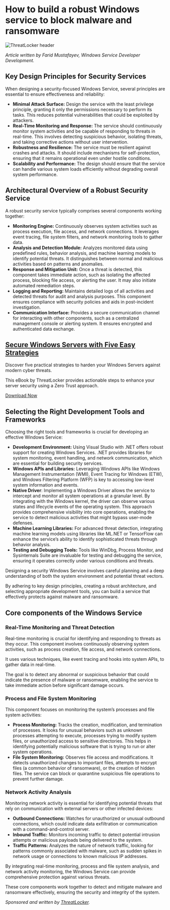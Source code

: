 # How to build a robust Windows service to block malware and ransomware

![ThreatLocker header](https://www.bleepstatic.com/content/posts/2025/06/04/build-a-windows-service.jpg)

_Article written by Farid Mustafayev, Windows Service Developer Development._

## Key Design Principles for Security Services

When designing a security-focused Windows Service, several principles are essential to ensure effectiveness and reliability:

* **Minimal Attack Surface:** Design the service with the least privilege principle, granting it only the permissions necessary to perform its tasks. This reduces potential vulnerabilities that could be exploited by attackers.
* **Real-Time Monitoring and Response:** The service should continuously monitor system activities and be capable of responding to threats in real-time. This involves detecting suspicious behavior, isolating threats, and taking corrective actions without user intervention.
* **Robustness and Resilience:** The service must be resilient against crashes and attacks. It should include mechanisms for self-protection, ensuring that it remains operational even under hostile conditions.
* **Scalability and Performance:** The design should ensure that the service can handle various system loads efficiently without degrading overall system performance.

## Architectural Overview of a Robust Security Service

A robust security service typically comprises several components working together:

* **Monitoring Engine:** Continuously observes system activities such as process execution, file access, and network connections. It leverages event tracing, file system filters, and network monitoring tools to gather data.
* **Analysis and Detection Module:** Analyzes monitored data using predefined rules, behavior analysis, and machine learning models to identify potential threats. It distinguishes between normal and malicious activities based on patterns and anomalies.
* **Response and Mitigation Unit:** Once a threat is detected, this component takes immediate action, such as isolating the affected process, blocking file access, or alerting the user. It may also initiate automated remediation steps.
* **Logging and Reporting:** Maintains detailed logs of all activities and detected threats for audit and analysis purposes. This component ensures compliance with security policies and aids in post-incident investigation.
* **Communication Interface:** Provides a secure communication channel for interacting with other components, such as a centralized management console or alerting system. It ensures encrypted and authenticated data exchange.

## [Secure Windows Servers with Five Easy Strategies](https://www.threatlocker.com/ebooks/securing-windows-servers?utm%5Fsource=bleeping%5Fcomputer&utm%5Fmedium=sponsor&utm%5Fcampaign=windows%5Fservers%5Febook%5Fq2%5F25&utm%5Fcontent=windows%5Fservers%5Febook&utm%5Fterm=display)

Discover five practical strategies to harden your Windows Servers against modern cyber threats.

 This eBook by ThreatLocker provides actionable steps to enhance your server security using a Zero Trust approach.

[Download Now](https://www.threatlocker.com/ebooks/securing-windows-servers?utm%5Fsource=bleeping%5Fcomputer&utm%5Fmedium=sponsor&utm%5Fcampaign=windows%5Fservers%5Febook%5Fq2%5F25&utm%5Fcontent=windows%5Fservers%5Febook&utm%5Fterm=display)

## Selecting the Right Development Tools and Frameworks

Choosing the right tools and frameworks is crucial for developing an effective Windows Service:

* **Development Environment:** Using Visual Studio with .NET offers robust support for creating Windows Services. .NET provides libraries for system monitoring, event handling, and network communication, which are essential for building security services.
* **Windows APIs and Libraries:** Leveraging Windows APIs like Windows Management Instrumentation (WMI), Event Tracing for Windows (ETW), and Windows Filtering Platform (WFP) is key to accessing low-level system information and events.
* **Native Driver**: Implementing a Windows Driver allows the service to intercept and monitor all system operations at a granular level. By integrating with the Windows kernel, the driver can observe various states and lifecycle events of the operating system. This approach provides comprehensive visibility into core operations, enabling the service to detect malicious activities that might bypass user-mode defenses.
* **Machine Learning Libraries:** For advanced threat detection, integrating machine learning models using libraries like ML.NET or TensorFlow can enhance the service’s ability to identify sophisticated threats through behavior analysis.
* **Testing and Debugging Tools:** Tools like WinDbg, Process Monitor, and Sysinternals Suite are invaluable for testing and debugging the service, ensuring it operates correctly under various conditions and threats.

Designing a security Windows Service involves careful planning and a deep understanding of both the system environment and potential threat vectors.

By adhering to key design principles, creating a robust architecture, and selecting appropriate development tools, you can build a service that effectively protects against malware and ransomware.

## Core components of the Windows Service

### Real-Time Monitoring and Threat Detection

Real-time monitoring is crucial for identifying and responding to threats as they occur. This component involves continuously observing system activities, such as process creation, file access, and network connections.

It uses various techniques, like event tracing and hooks into system APIs, to gather data in real-time.

The goal is to detect any abnormal or suspicious behavior that could indicate the presence of malware or ransomware, enabling the service to take immediate action before significant damage occurs.

### Process and File System Monitoring

This component focuses on monitoring the system’s processes and file system activities:

* **Process Monitoring:** Tracks the creation, modification, and termination of processes. It looks for unusual behaviors such as unknown processes attempting to execute, processes trying to modify system files, or unauthorized access to sensitive directories. This helps in identifying potentially malicious software that is trying to run or alter system operations.
* **File System Monitoring:** Observes file access and modifications. It detects unauthorized changes to important files, attempts to encrypt files (a common behavior of ransomware), or the creation of hidden files. The service can block or quarantine suspicious file operations to prevent further damage.

### Network Activity Analysis

Monitoring network activity is essential for identifying potential threats that rely on communication with external servers or other infected devices:

* **Outbound Connections:** Watches for unauthorized or unusual outbound connections, which could indicate data exfiltration or communication with a command-and-control server.
* **Inbound Traffic:** Monitors incoming traffic to detect potential intrusion attempts or malicious payloads being delivered to the system.
* **Traffic Patterns:** Analyzes the nature of network traffic, looking for patterns commonly associated with malware, such as sudden spikes in network usage or connections to known malicious IP addresses.

By integrating real-time monitoring, process and file system analysis, and network activity monitoring, the Windows Service can provide comprehensive protection against various threats.

These core components work together to detect and mitigate malware and ransomware effectively, ensuring the security and integrity of the system.

_Sponsored and written by [ThreatLocker](https://www.threatlocker.com/?utm%5Fsource=bleeping%5Fcomputer&utm%5Fmedium=sponsor&utm%5Fcampaign=build%5Frobust%5Fwindows%5Fservice%5Ffarid%5Fq2%5F25&utm%5Fcontent=build%5Frobust%5Fwindows%5Fservice%5Ffarid&utm%5Fterm=display)._